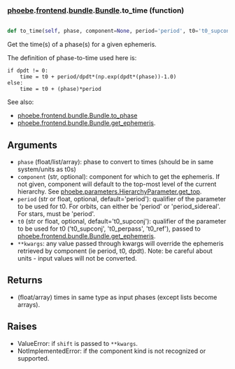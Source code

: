 ### [phoebe](phoebe.md).[frontend](phoebe.frontend.md).[bundle](phoebe.frontend.bundle.md).[Bundle](phoebe.frontend.bundle.Bundle.md).to_time (function)


```py

def to_time(self, phase, component=None, period='period', t0='t0_supconj', **kwargs)

```



Get the time(s) of a phase(s) for a given ephemeris.

The definition of phase-to-time used here is:
```
if dpdt != 0:
    time = t0 + period/dpdt*(np.exp(dpdt*(phase))-1.0)
else:
    time = t0 + (phase)*period
```

See also:
* [phoebe.frontend.bundle.Bundle.to_phase](phoebe.frontend.bundle.Bundle.to_phase.md)
* [phoebe.frontend.bundle.Bundle.get_ephemeris](phoebe.frontend.bundle.Bundle.get_ephemeris.md).

Arguments
-----------
* `phase` (float/list/array): phase to convert to times (should be in
    same system/units as t0s)
* `component` (str, optional): component for which to get the ephemeris.
    If not given, component will default to the top-most level of the
    current hierarchy.  See [phoebe.parameters.HierarchyParameter.get_top](phoebe.parameters.HierarchyParameter.get_top.md).
* `period` (str or float, optional, default='period'): qualifier of the parameter
    to be used for t0.  For orbits, can either be 'period' or 'period_sidereal'.
    For stars, must be 'period'.
* `t0` (str or float, optional, default='t0_supconj'): qualifier of the parameter
    to be used for t0 ('t0_supconj', 't0_perpass', 't0_ref'), passed
    to [phoebe.frontend.bundle.Bundle.get_ephemeris](phoebe.frontend.bundle.Bundle.get_ephemeris.md).
* `**kwargs`: any value passed through kwargs will override the
    ephemeris retrieved by component (ie period, t0, dpdt).
    Note: be careful about units - input values will not be converted.

Returns
----------
* (float/array) times in same type as input phases (except lists become arrays).

Raises
---------
* ValueError: if `shift` is passed to `**kwargs`.
* NotImplementedError: if the component kind is not recognized or supported.

